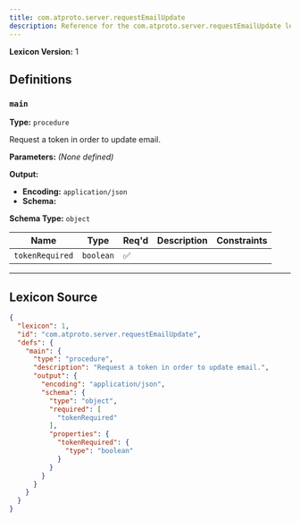 ```yaml
---
title: com.atproto.server.requestEmailUpdate
description: Reference for the com.atproto.server.requestEmailUpdate lexicon
---
```

**Lexicon Version:** 1

## Definitions

<a name="main"></a>
### `main`

**Type:** `procedure`

Request a token in order to update email.

**Parameters:** _(None defined)_

**Output:**

- **Encoding:** `application/json`
- **Schema:**

**Schema Type:** `object`

| Name | Type | Req'd  | Description | Constraints |
|------|------|----------|-------------|-------------|
| `tokenRequired` | `boolean` | ✅  |  |  |

---

## Lexicon Source
```json
{
  "lexicon": 1,
  "id": "com.atproto.server.requestEmailUpdate",
  "defs": {
    "main": {
      "type": "procedure",
      "description": "Request a token in order to update email.",
      "output": {
        "encoding": "application/json",
        "schema": {
          "type": "object",
          "required": [
            "tokenRequired"
          ],
          "properties": {
            "tokenRequired": {
              "type": "boolean"
            }
          }
        }
      }
    }
  }
}
```
